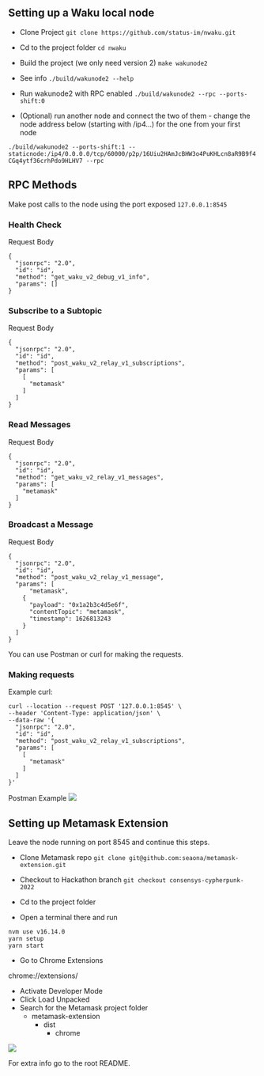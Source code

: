 ## Setting up a Waku local node
- Clone Project `git clone https://github.com/status-im/nwaku.git`

- Cd to the project folder `cd nwaku`

- Build the project (we only need version 2) `make wakunode2`

- See info `./build/wakunode2 --help`

- Run wakunode2 with RPC enabled `./build/wakunode2 --rpc --ports-shift:0`

- (Optional) run another node and connect the two of them - change the node address below (starting with /ip4...) for the one from your first node

`./build/wakunode2 --ports-shift:1 --staticnode:/ip4/0.0.0.0/tcp/60000/p2p/16Uiu2HAmJcBHW3o4PuKHLcn8aR9B9f4CGq4ytf36crhPdo9HLHV7 --rpc`

## RPC Methods
Make post calls to the node using the port exposed  `127.0.0.1:8545`
### Health Check
Request Body
```
{
  "jsonrpc": "2.0",
  "id": "id",
  "method": "get_waku_v2_debug_v1_info",
  "params": []
}
```

### Subscribe to a Subtopic
Request Body
```
{
  "jsonrpc": "2.0",
  "id": "id",
  "method": "post_waku_v2_relay_v1_subscriptions",
  "params": [
    [
      "metamask"
    ]
  ]
}
```

### Read Messages
Request Body
```
{
  "jsonrpc": "2.0",
  "id": "id",
  "method": "get_waku_v2_relay_v1_messages",
  "params": [
    "metamask"
  ]
}
```

### Broadcast a Message
Request Body
```
{
  "jsonrpc": "2.0",
  "id": "id",
  "method": "post_waku_v2_relay_v1_message",
  "params": [
      "metamask",
    {
      "payload": "0x1a2b3c4d5e6f",
      "contentTopic": "metamask",
      "timestamp": 1626813243
    }
  ]
}
```

You can use Postman or curl for making the requests.

### Making requests
Example curl:

```
curl --location --request POST '127.0.0.1:8545' \
--header 'Content-Type: application/json' \
--data-raw '{
  "jsonrpc": "2.0",
  "id": "id",
  "method": "post_waku_v2_relay_v1_subscriptions",
  "params": [
    [
      "metamask"
    ]
  ]
}'
```
Postman Example
![](./chat-postman-requests.gif)

## Setting up Metamask Extension
Leave the node running on port 8545 and continue this steps.

- Clone Metamask repo
`git clone git@github.com:seaona/metamask-extension.git`

- Checkout to Hackathon branch
`git checkout consensys-cypherpunk-2022`

- Cd to the project folder

- Open a terminal there and run

```
nvm use v16.14.0
yarn setup
yarn start
```
- Go to Chrome Extensions

chrome://extensions/

- Activate Developer Mode
- Click Load Unpacked
- Search for the Metamask project folder
  - metamask-extension
    - dist
      - chrome

![](./chat-mm-setup.gif)

For extra info go to the root README.